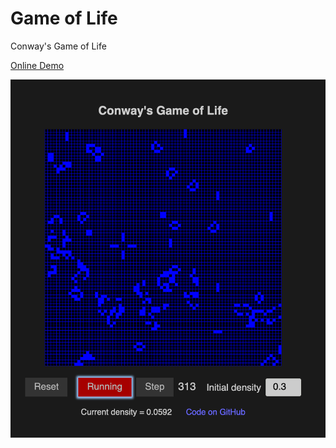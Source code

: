 # Game of Life

Conway's Game of Life

[Online Demo](https://jxxcarlson.github.io/app/gameoflife2.html)

![Image](GameOfLife.png)